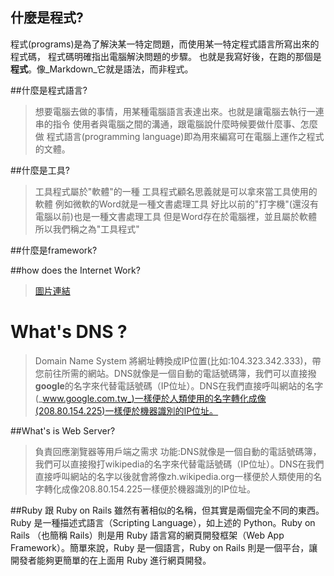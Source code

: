 ## 什麼是程式?
程式(programs)是為了解決某一特定問題，而使用某一特定程式語言所寫出來的程式碼，
程式碼明確指出電腦解決問題的步驟。
也就是我寫好後，在跑的那個是**程式**。像_Markdown_它就是語法，而非程式。

##什麼是程式語言?
>想要電腦去做的事情，用某種電腦語言表達出來。也就是讓電腦去執行一連串的指令
>使用者與電腦之間的溝通，跟電腦說什麼時候要做什麼事、怎麼做
>程式語言(programming language)即為用來編寫可在電腦上運作之程式的文體。

##什麼是工具?
>工具程式屬於"軟體"的一種 工具程式顧名思義就是可以拿來當工具使用的軟體 
例如微軟的Word就是一種文書處理工具 
好比以前的"打字機"(還沒有電腦以前)也是一種文書處理工具 
但是Word存在於電腦裡，並且屬於軟體 
所以我們稱之為"工具程式" 

##什麼是framework?



##how does the Internet Work?
> [圖片連結](https://www.wordsinarow.com/images/GoogleAds.gif)

# What's DNS ?
>Domain Name System
>將網址轉換成IP位置(比如:104.323.342.333)，帶您前往所需的網站。DNS就像是一個自動的電話號碼簿，我們可以直接撥**google**的名字來代替電話號碼（IP位址）。DNS在我們直接呼叫網站的名字(_www.google.com.tw_)一樣便於人類使用的名字轉化成像(208.80.154.225)一樣便於機器識別的IP位址。 

##What's is Web Server?
>負責回應瀏覽器等用戶端之需求
>功能:DNS就像是一個自動的電話號碼簿，我們可以直接撥打wikipedia的名字來代替電話號碼（IP位址）。DNS在我們直接呼叫網站的名字以後就會將像zh.wikipedia.org一樣便於人類使用的名字轉化成像208.80.154.225一樣便於機器識別的IP位址。

##Ruby 跟 Ruby on Rails 雖然有著相似的名稱，但其實是兩個完全不同的東西。Ruby 是一種描述式語言（Scripting Language），如上述的 Python。Ruby on Rails （也簡稱 Rails）則是用 Ruby 語言寫的網頁開發框架（Web App Framework）。簡單來說，Ruby 是一個語言，Ruby on Rails 則是一個平台，讓開發者能夠更簡單的在上面用 Ruby 進行網頁開發。
